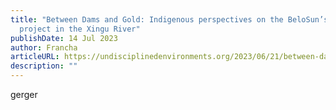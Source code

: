 ```yaml
---
title: "Between Dams and Gold: Indigenous perspectives on the BeloSun’s mining
  project in the Xingu River"
publishDate: 14 Jul 2023
author: Francha
articleURL: https://undisciplinedenvironments.org/2023/06/21/between-dams-and-gold-indigenous-perspectives-on-the-belosuns-mining-project-in-the-xingu-river/
description: ""
---
```

gerger